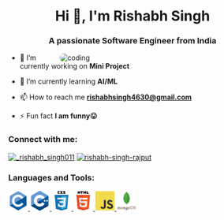 <h1 align="center">Hi 👋, I'm Rishabh Singh</h1>
<h3 align="center">A passionate Software Engineer from India</h3>

<img align="right" alt="coding" width="400" src="https://github.com/user-attachments/assets/386ed557-6c02-4383-b337-35267ecf54dc" style="border-radius: 15px;">

- 🔭 I’m currently working on **Mini Project**

- 🌱 I’m currently learning **AI/ML**

- 📫 How to reach me **rishabhsingh4630@gmail.com**

- ⚡ Fun fact **I am funny😛**

<h3 align="left">Connect with me:</h3>
<p align="left">
<a href="https://instagram.com/_rishabh_singh011" target="blank"><img align="center" src="https://raw.githubusercontent.com/rahuldkjain/github-profile-readme-generator/master/src/images/icons/Social/instagram.svg" alt="_rishabh_singh011" height="30" width="40" /></a>
 <a href="https://www.linkedin.com/in/rishabh-singh-rajput-8692a0334" target="blank"><img align="center" src="https://raw.githubusercontent.com/rahuldkjain/github-profile-readme-generator/master/src/images/icons/Social/linkedIn.svg" alt="rishabh-singh-rajput" height="30" width="40" /></a>



</p>

<h3 align="left">Languages and Tools:</h3>
<p align="left">
<a href="https://www.cprogramming.com/" target="_blank" rel="noreferrer">
<img src="https://raw.githubusercontent.com/devicons/devicon/master/icons/c/c-original.svg" alt="c" width="40" height="40"/> </a> 
<a href="https://www.w3schools.com/cpp/" target="_blank" rel="noreferrer">
<img src="https://raw.githubusercontent.com/devicons/devicon/master/icons/cplusplus/cplusplus-original.svg" alt="cplusplus" width="40" height="40"/> </a> 
<a href="https://www.w3schools.com/css/" target="_blank" rel="noreferrer">
<img src="https://raw.githubusercontent.com/devicons/devicon/master/icons/css3/css3-original-wordmark.svg" alt="css3" width="40" height="40"/> </a> 
<a href="https://www.w3.org/html/" target="_blank" rel="noreferrer">
<img src="https://raw.githubusercontent.com/devicons/devicon/master/icons/html5/html5-original-wordmark.svg" alt="html5" width="40" height="40"/> </a> 
<a href="https://developer.mozilla.org/en-US/docs/Web/JavaScript" target="_blank" rel="noreferrer">
<img src="https://raw.githubusercontent.com/devicons/devicon/master/icons/javascript/javascript-original.svg" alt="javascript" width="40" height="40"/> </a> 
<a href="https://www.mongodb.com/" target="_blank" rel="noreferrer">
<img src="https://raw.githubusercontent.com/devicons/devicon/master/icons/mongodb/mongodb-original-wordmark.svg" alt="mongodb" width="40" height="40"/> </a>
</p>

